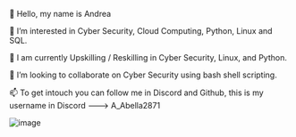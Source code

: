 👋  Hello, my name is Andrea 

👀  I’m interested in Cyber Security, Cloud Computing, Python, Linux and SQL. 

🌱  I am currently Upskilling / Reskilling in Cyber Security, Linux, and Python. 

💞️  I’m looking to collaborate on Cyber Security using bash shell scripting.

📫  To get intouch you can follow me in Discord and Github, this is my username in Discord --->   A_Abella2871 

![image](https://github.com/AAbella7529/AAbella7529/assets/158771536/a9c75b8e-0725-4ddc-9a1c-0519a7ba6a81)







<!---
AAbella7529/AAbella7529 is a ✨ special ✨ repository because its `README.md` (this file) appears on your GitHub profile.
You can click the Preview link to take a look at your changes.
--->
